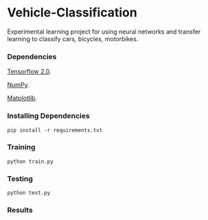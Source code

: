 # Vehicle-Classification
Experimental learning project for using neural networks and transfer learning to classify cars, bicycles, motorbikes.

### Dependencies

[Tensorflow 2.0](https://www.tensorflow.org/install/pip).

[NumPy](https://docs.scipy.org/doc/numpy-1.10.1/user/install.html).

[Matplotlib](https://matplotlib.org/users/installing.html).


### Installing Dependencies

```
pip install -r requirements.txt
```

### Training

```
python train.py
```

### Testing

```
python test.py
```

### Results
